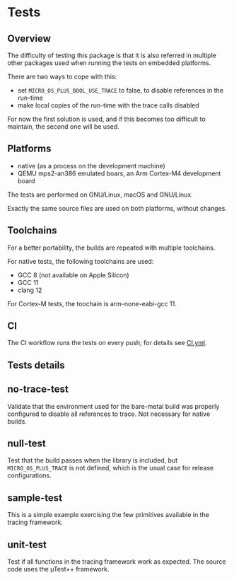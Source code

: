 # Tests

## Overview

The difficulty of testing this package is that it is also referred in
multiple other packages used when running the tests on embedded platforms.

There are two ways to cope with this:

- set `MICRO_OS_PLUS_BOOL_USE_TRACE` to false, to disable references in
the run-time
- make local copies of the run-time with the trace calls disabled

For now the first solution is used, and if this becomes too difficult to
maintain, the second one will be used.

## Platforms

- native (as a process on the development machine)
- QEMU mps2-an386 emulated boars, an Arm Cortex-M4 development board

The tests are performed on GNU/Linux, macOS and GNU/Linux.

Exactly the same source files are used on both platforms, without
changes.

## Toolchains

For a better portability, the builds are repeated with multiple toolchains.

For native tests, the following toolchains are used:

- GCC 8 (not available on Apple Silicon)
- GCC 11
- clang 12

For Cortex-M tests, the toochain is arm-none-eabi-gcc 11.

## CI

The CI workflow runs the tests on every push; for details see
[CI.yml](../.github/workflows/CI.yml).

## Tests details

## no-trace-test

Validate that the environment used for the bare-metal build
was properly configured to disable all references to trace.
Not necessary for native builds.

## null-test

Test that the build passes when the library is included, but
`MICRO_OS_PLUS_TRACE` is not defined, which is the usual case for
release configurations.

## sample-test

This is a simple example exercising the
few primitives available in the tracing framework.

## unit-test

Test if all functions in the tracing framework
work as expected. The source code uses the µTest++ framework.
